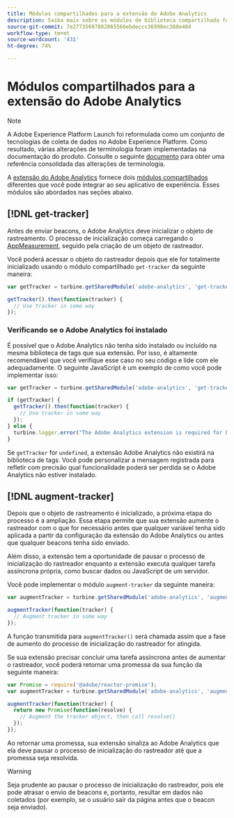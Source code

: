 ```yaml
---
title: Módulos compartilhados para a extensão do Adobe Analytics
description: Saiba mais sobre os módulos de biblioteca compartilhada fornecidos pela extensão de tag do Adobe Analytics no Adobe Experience Platform.
source-git-commit: 7e27735697882065566ebdeccc36998ec368e404
workflow-type: tm+mt
source-wordcount: '431'
ht-degree: 74%

---
```


# Módulos compartilhados para a extensão do Adobe Analytics

>[!NOTE]
>
>A Adobe Experience Platform Launch foi reformulada como um conjunto de tecnologias de coleta de dados no Adobe Experience Platform. Como resultado, várias alterações de terminologia foram implementadas na documentação do produto. Consulte o seguinte [documento](../../../term-updates.md) para obter uma referência consolidada das alterações de terminologia.

A [extensão do Adobe Analytics](./overview.md) fornece dois [módulos compartilhados](../../../extension-dev/web/shared.md) diferentes que você pode integrar ao seu aplicativo de experiência. Esses módulos são abordados nas seções abaixo.

## [!DNL get-tracker]

Antes de enviar beacons, o Adobe Analytics deve inicializar o objeto de rastreamento. O processo de inicialização começa carregando o [AppMeasurement](https://experienceleague.adobe.com/docs/analytics/implementation/js/overview.html?lang=pt-BR), seguido pela criação de um objeto de rastreador.

Você poderá acessar o objeto do rastreador depois que ele for totalmente inicializado usando o módulo compartilhado `get-tracker` da seguinte maneira:

```js
var getTracker = turbine.getSharedModule('adobe-analytics', 'get-tracker');

getTracker().then(function(tracker) {
  // Use tracker in some way
});
```

### Verificando se o Adobe Analytics foi instalado

É possível que o Adobe Analytics não tenha sido instalado ou incluído na mesma biblioteca de tags que sua extensão. Por isso, é altamente recomendável que você verifique esse caso no seu código e lide com ele adequadamente. O seguinte JavaScript é um exemplo de como você pode implementar isso:

```js
var getTracker = turbine.getSharedModule('adobe-analytics', 'get-tracker');

if (getTracker) {
  getTracker().then(function(tracker) {
    // Use tracker in some way
  });
} else {
  turbine.logger.error("The Adobe Analytics extension is required for Extension XYZ to function properly.");
}
```

Se `getTracker` for `undefined`, a extensão Adobe Analytics não existirá na biblioteca de tags. Você pode personalizar a mensagem registrada para refletir com precisão qual funcionalidade poderá ser perdida se o Adobe Analytics não estiver instalado.


## [!DNL augment-tracker]

Depois que o objeto de rastreamento é inicializado, a próxima etapa do processo é a ampliação. Essa etapa permite que sua extensão aumente o rastreador com o que for necessário antes que qualquer variável tenha sido aplicada a partir da configuração da extensão do Adobe Analytics ou antes que qualquer beacons tenha sido enviado.

Além disso, a extensão tem a oportunidade de pausar o processo de inicialização do rastreador enquanto a extensão executa qualquer tarefa assíncrona própria, como buscar dados ou JavaScript de um servidor.

Você pode implementar o módulo `augment-tracker` da seguinte maneira:

```js
var augmentTracker = turbine.getSharedModule('adobe-analytics', 'augment-tracker');

augmentTracker(function(tracker) {
  // Augment tracker in some way
});
```

A função transmitida para `augmentTracker()` será chamada assim que a fase de aumento do processo de inicialização do rastreador for atingida.

Se sua extensão precisar concluir uma tarefa assíncrona antes de aumentar o rastreador, você poderá retornar uma promessa da sua função da seguinte maneira:

```js
var Promise = require('@adobe/reactor-promise');
var augmentTracker = turbine.getSharedModule('adobe-analytics', 'augment-tracker');

augmentTracker(function(tracker) {
  return new Promise(function(resolve) {
    // Augment the tracker object, then call resolve()
  });
});
```

Ao retornar uma promessa, sua extensão sinaliza ao Adobe Analytics que ela deve pausar o processo de inicialização do rastreador até que a promessa seja resolvida.

>[!WARNING]
>
>Seja prudente ao pausar o processo de inicialização do rastreador, pois ele pode atrasar o envio de beacons e, portanto, resultar em dados não coletados (por exemplo, se o usuário sair da página antes que o beacon seja enviado).
